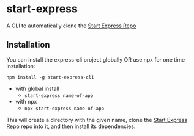 # start-express

A CLI to automatically clone the [Start Express Repo](https://github.com/quilltech57/start-express.git)

## Installation

You can install the express-cli project globally OR use npx for one time installation:

`npm install -g start-express-cli `

- with global install
  - `start-express name-of-app `
- with npx
  - `npx start-express name-of-app`

This will create a directory with the given name, clone the [Start Express Repo](https://github.com/quilltech57/start-express.git) repo into it, and then install its dependencies.
